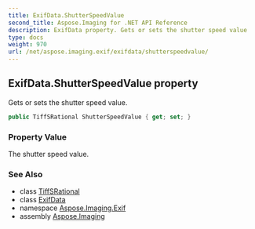 ```yaml
---
title: ExifData.ShutterSpeedValue
second_title: Aspose.Imaging for .NET API Reference
description: ExifData property. Gets or sets the shutter speed value
type: docs
weight: 970
url: /net/aspose.imaging.exif/exifdata/shutterspeedvalue/
---
```

## ExifData.ShutterSpeedValue property

Gets or sets the shutter speed value.

```csharp
public TiffSRational ShutterSpeedValue { get; set; }
```

### Property Value

The shutter speed value.

### See Also

* class [TiffSRational](../../../aspose.imaging.fileformats.tiff/tiffsrational/)
* class [ExifData](../)
* namespace [Aspose.Imaging.Exif](../../exifdata/)
* assembly [Aspose.Imaging](../../../)


